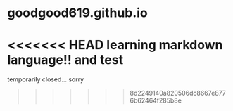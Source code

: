 # goodgood619.github.io
<<<<<<< HEAD
learning markdown language!! and test
=======
temporarily closed... sorry 
>>>>>>> 8d2249140a820506dc8667e8776b62464f285b8e
